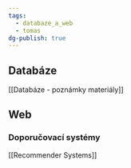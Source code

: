 ```yaml
---
tags:
  - databaze_a_web
  - tomas
dg-publish: true
---
```

## Databáze
[[Databáze - poznámky materiály]]

## Web
### Doporučovací systémy
[[Recommender Systems]]
